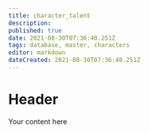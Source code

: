 ```yaml
---
title: character_talent
description: 
published: true
date: 2021-08-30T07:36:40.251Z
tags: database, master, characters
editor: markdown
dateCreated: 2021-08-30T07:36:40.251Z
---
```


# Header
Your content here